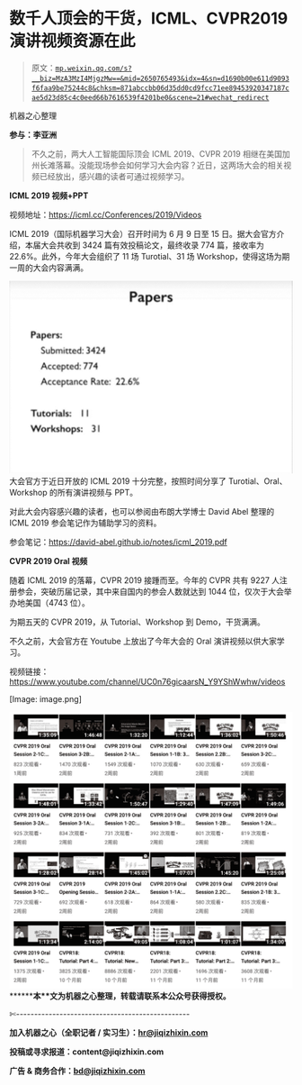 # 数千人顶会的干货，ICML、CVPR2019 演讲视频资源在此

> 原文：[`mp.weixin.qq.com/s?__biz=MzA3MzI4MjgzMw==&mid=2650765493&idx=4&sn=d1690b00e611d9093f6faa9be75244c8&chksm=871abccbb06d35dd0cd9fcc71ee89453920347187cae5d23d85c4c0eed66b7616539f4201be0&scene=21#wechat_redirect`](http://mp.weixin.qq.com/s?__biz=MzA3MzI4MjgzMw==&mid=2650765493&idx=4&sn=d1690b00e611d9093f6faa9be75244c8&chksm=871abccbb06d35dd0cd9fcc71ee89453920347187cae5d23d85c4c0eed66b7616539f4201be0&scene=21#wechat_redirect)

机器之心整理

**参与：李亚洲**

> 不久之前，两大人工智能国际顶会 ICML 2019、CVPR 2019 相继在美国加州长滩落幕。没能现场参会如何学习大会内容？近日，这两场大会的相关视频已经放出，感兴趣的读者可通过视频学习。

**ICML 2019 视频+PPT**

视频地址：https://icml.cc/Conferences/2019/Videos

ICML 2019（国际机器学习大会）召开时间为 6 月 9 日至 15 日。据大会官方介绍，本届大会共收到 3424 篇有效投稿论文，最终收录 774 篇，接收率为 22.6%。此外，今年大会组织了 11 场 Turotial、31 场 Workshop，使得这场为期一周的大会内容满满。

![](img/a7ce3171ac7f68b72d6cb57d00709a37.jpg)大会官方于近日开放的 ICML 2019 十分完整，按照时间分享了 Turotial、Oral、Workshop 的所有演讲视频与 PPT。

对此大会内容感兴趣的读者，也可以参阅由布朗大学博士 David Abel 整理的 ICML 2019 参会笔记作为辅助学习的资料。

参会笔记：https://david-abel.github.io/notes/icml_2019.pdf

**CVPR 2019 Oral 视频**

随着 ICML 2019 的落幕，CVPR 2019 接踵而至。今年的 CVPR 共有 9227 人注册参会，突破历届记录，其中来自国内的参会人数就达到 1044 位，仅次于大会举办地美国（4743 位）。

为期五天的 CVPR 2019，从 Tutorial、Workshop 到 Demo，干货满满。

不久之前，大会官方在 Youtube 上放出了今年大会的 Oral 演讲视频以供大家学习。

视频链接：https://www.youtube.com/channel/UC0n76gicaarsN_Y9YShWwhw/videos

[Image: image.png]

![](img/a66838041e1be821f0a032634d4bd721.jpg)********本****文为机器之心整理，**转载请联系本公众号获得授权****。**

✄------------------------------------------------

**加入机器之心（全职记者 / 实习生）：hr@jiqizhixin.com**

**投稿或寻求报道：**content**@jiqizhixin.com**

**广告 & 商务合作：bd@jiqizhixin.com**